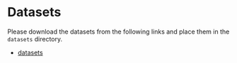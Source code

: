 # Datasets
Please download the datasets from the following links and place them in the `datasets` directory.
- [datasets](https://nyu.box.com/s/m80ynm126t2jq6ohb7c1h1dk0pyykjqy)
